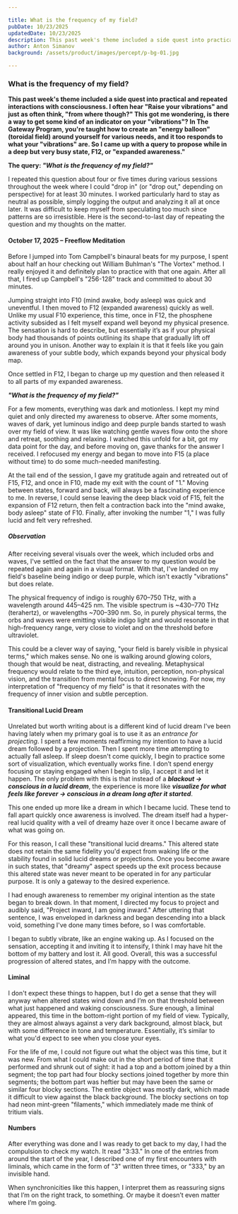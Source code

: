 ```yaml
---

title: What is the frequency of my field?
pubDate: 10/23/2025
updatedDate: 10/23/2025
description: This past week's theme included a side quest into practical and repeated interactions with consciousness. I often hear "Raise your vibrations" and just as often think, "from where though?" This got me wondering, is there a way to get some kind of an indicator on your "vibrations"? In The Gateway Program, you're taught how to create an "energy balloon" (toroidal field) around yourself for various needs, and it too responds to what your "vibrations" are. So I came up with a query to propose while in a deep but very busy state, F12, or "expanded awareness."
author: Anton Simanov
background: /assets/product/images/percept/p-bg-01.jpg

---
```


### What is the frequency of my field?

**This past week's theme included a side quest into practical and repeated interactions with consciousness. I often hear "Raise your vibrations" and just as often think, "from where though?" This got me wondering, is there a way to get some kind of an indicator on your "vibrations"? In The Gateway Program, you're taught how to create an "energy balloon" (toroidal field) around yourself for various needs, and it too responds to what your "vibrations" are. So I came up with a query to propose while in a deep but very busy state, F12, or "expanded awareness."**

**The query: *"What is the frequency of my field?"***

I repeated this question about four or five times during various sessions throughout the week where I could "drop in" (or "drop out," depending on perspective) for at least 30 minutes. I worked particularly hard to stay as neutral as possible, simply logging the output and analyzing it all at once later. It was difficult to keep myself from speculating too much since patterns are so irresistible. Here is the second-to-last day of repeating the question and my thoughts on the matter.

#### October 17, 2025 – Freeflow Meditation

Before I jumped into Tom Campbell's binaural beats for my purpose, I spent about half an hour checking out William Buhlman's "The Vortex" method. I really enjoyed it and definitely plan to practice with that one again. After all that, I fired up Campbell's "256-128" track and committed to about 30 minutes.

Jumping straight into F10 (mind awake, body asleep) was quick and uneventful. I then moved to F12 (expanded awareness) quickly as well. Unlike my usual F10 experience, this time, once in F12, the phosphene activity subsided as I felt myself expand well beyond my physical presence. The sensation is hard to describe, but essentially it’s as if your physical body had thousands of points outlining its shape that gradually lift off around you in unison. Another way to explain it is that it feels like you gain awareness of your subtle body, which expands beyond your physical body map.

Once settled in F12, I began to charge up my question and then released it to all parts of my expanded awareness.

***"What is the frequency of my field?"***

For a few moments, everything was dark and motionless. I kept my mind quiet and only directed my awareness to observe. After some moments, waves of dark, yet luminous indigo and deep purple bands started to wash over my field of view. It was like watching gentle waves flow onto the shore and retreat, soothing and relaxing. I watched this unfold for a bit, got my data point for the day, and before moving on, gave thanks for the answer I received. I refocused my energy and began to move into F15 (a place without time) to do some much-needed manifesting.

At the tail end of the session, I gave my gratitude again and retreated out of F15, F12, and once in F10, made my exit with the count of "1." Moving between states, forward and back, will always be a fascinating experience to me. In reverse, I could sense leaving the deep black void of F15, felt the expansion of F12 return, then felt a contraction back into the "mind awake, body asleep" state of F10. Finally, after invoking the number "1," I was fully lucid and felt very refreshed.

##### Observation

After receiving several visuals over the week, which included orbs and waves, I've settled on the fact that the answer to my question would be repeated again and again in a visual format. With that, I've landed on my field's baseline being indigo or deep purple, which isn't exactly "vibrations" but does relate.

The physical frequency of indigo is roughly 670–750 THz, with a wavelength around 445–425 nm. The visible spectrum is ~430–770 THz (terahertz), or wavelengths ~700–390 nm. So, in purely physical terms, the orbs and waves were emitting visible indigo light and would resonate in that high-frequency range, very close to violet and on the threshold before ultraviolet.

This could be a clever way of saying, "your field is barely visible in physical terms," which makes sense. No one is walking around glowing colors, though that would be neat, distracting, and revealing. Metaphysical frequency would relate to the third eye, intuition, perception, non-physical vision, and the transition from mental focus to direct knowing. For now, my interpretation of "frequency of my field" is that it resonates with the frequency of inner vision and subtle perception.

#### Transitional Lucid Dream

Unrelated but worth writing about is a different kind of lucid dream I've been having lately when my primary goal is to use it as an *entrance for projecting*. I spent a few moments reaffirming my intention to have a lucid dream followed by a projection. Then I spent more time attempting to actually fall asleep. If sleep doesn't come quickly, I begin to practice some sort of visualization, which eventually works fine. I don’t spend energy focusing or staying engaged when I begin to slip, I accept it and let it happen. The only problem with this is that instead of a ***blackout → conscious in a lucid dream***, the experience is more like ***visualize for what feels like forever → conscious in a dream long after it started***.

This one ended up more like a dream in which I became lucid. These tend to fall apart quickly once awareness is involved. The dream itself had a hyper-real lucid quality with a veil of dreamy haze over it once I became aware of what was going on.

For this reason, I call these "transitional lucid dreams." This altered state does not retain the same fidelity you'd expect from waking life or the stability found in solid lucid dreams or projections. Once you become aware in such states, that "dreamy" aspect speeds up the exit process because this altered state was never meant to be operated in for any particular purpose. It is only a gateway to the desired experience.

I had enough awareness to remember my original intention as the state began to break down. In that moment, I directed my focus to project and audibly said, "Project inward, I am going inward." After uttering that sentence, I was enveloped in darkness and began descending into a black void, something I've done many times before, so I was comfortable.

I began to subtly vibrate, like an engine waking up. As I focused on the sensation, accepting it and inviting it to intensify, I think I may have hit the bottom of my battery and lost it. All good. Overall, this was a successful progression of altered states, and I’m happy with the outcome.

#### Liminal

I don't expect these things to happen, but I do get a sense that they will anyway when altered states wind down and I’m on that threshold between what just happened and waking consciousness. Sure enough, a liminal appeared, this time in the bottom-right portion of my field of view. Typically, they are almost always against a very dark background, almost black, but with some difference in tone and temperature. Essentially, it’s similar to what you'd expect to see when you close your eyes.

For the life of me, I could not figure out what the object was this time, but it was new. From what I could make out in the short period of time that it performed and shrunk out of sight: it had a top and a bottom joined by a thin segment; the top part had four blocky sections joined together by more thin segments; the bottom part was heftier but may have been the same or similar four blocky sections. The entire object was mostly dark, which made it difficult to view against the black background. The blocky sections on top had neon mint-green "filaments," which immediately made me think of tritium vials.

#### Numbers

After everything was done and I was ready to get back to my day, I had the compulsion to check my watch. It read "3:33." In one of the entries from around the start of the year, I described one of my first encounters with liminals, which came in the form of "3" written three times, or "333," by an invisible hand.

When synchronicities like this happen, I interpret them as reassuring signs that I’m on the right track, to something. Or maybe it doesn’t even matter where I’m going.